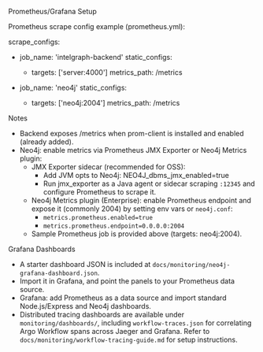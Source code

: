 Prometheus/Grafana Setup

Prometheus scrape config example (prometheus.yml):

scrape_configs:
  - job_name: 'intelgraph-backend'
    static_configs:
      - targets: ['server:4000']
    metrics_path: /metrics

  - job_name: 'neo4j'
    static_configs:
      - targets: ['neo4j:2004']
    metrics_path: /metrics

Notes
- Backend exposes /metrics when prom-client is installed and enabled (already added).
- Neo4j: enable metrics via Prometheus JMX Exporter or Neo4j Metrics plugin:
  - JMX Exporter sidecar (recommended for OSS):
    - Add JVM opts to Neo4j: NEO4J_dbms_jmx_enabled=true
    - Run jmx_exporter as a Java agent or sidecar scraping `:12345` and configure Prometheus to scrape it.
  - Neo4j Metrics plugin (Enterprise): enable Prometheus endpoint and expose it (commonly 2004) by setting env vars or `neo4j.conf`:
    - `metrics.prometheus.enabled=true`
    - `metrics.prometheus.endpoint=0.0.0.0:2004`
  - Sample Prometheus job is provided above (targets: neo4j:2004).

Grafana Dashboards
- A starter dashboard JSON is included at `docs/monitoring/neo4j-grafana-dashboard.json`.
- Import it in Grafana, and point the panels to your Prometheus data source.
- Grafana: add Prometheus as a data source and import standard Node.js/Express and Neo4j dashboards.
- Distributed tracing dashboards are available under `monitoring/dashboards/`,
  including `workflow-traces.json` for correlating Argo Workflow spans across
  Jaeger and Grafana. Refer to `docs/monitoring/workflow-tracing-guide.md` for
  setup instructions.

